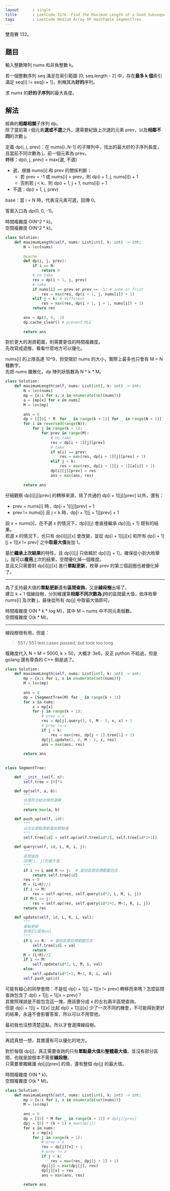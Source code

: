 ```yaml
---
layout      : single
title       : LeetCode 3176. Find the Maximum Length of a Good Subsequence I
tags        : LeetCode Medium Array DP HashTable SegmentTree
---
```

雙周賽 132。

## 題目

輸入整數陣列 nums 和非負整數 k。  

若一個整數序列 seq 滿足在索引範圍 [0, seq.length - 2] 中，存在**最多 k 個**索引滿足 seq[i] != seq[i + 1]，則稱其為**好的**序列。  

求 nums 的**好的子序列**的最大長度。  

## 解法

經典的**相鄰相關**子序列 dp。  
除了當前第 i 個元素**選或不選**之外，還需要紀錄上次選的元素 prev，以及**相鄰不同**的次數 j。  

定義 dp(i, j, prev)：在 nums[i..N-1] 的子陣列中，找出的最大好的子序列長度，且當前不同次數為 j，前一個元素為 prev。  
轉移：dp(i, j, prev) = max(選, 不選)  

- 選，根據 nums[i] 和 prev 的關係判斷：  
  - 若 prev = -1 或 nums[i] = prev，則 dp(i + 1, j, nums[i]) + 1  
  - 否則若 j < k，則 dp(i + 1, j + 1, nums[i]) + 1  
- 不選：dp(i + 1, j, prev)  

base：當 i = N 時，代表沒元素可選，回傳 0。  

答案入口為 dp(0, 0, -1)。  

時間複雜度 O(N^2 \* k)。  
空間複雜度 O(N^2 \* k)。  

```python
class Solution:
    def maximumLength(self, nums: List[int], k: int) -> int:
        N = len(nums)
        
        @cache
        def dp(i, j, prev):
            if i == N:
                return 0
            # no take
            res = dp(i + 1, j, prev)
            # take
            if nums[i] == prev or prev == -1: # same or frist
                res = max(res, dp(i + 1, j, nums[i]) + 1)
            elif j < k: # different
                res = max(res, dp(i + 1, j + 1, nums[i]) + 1)
            return res
        
        ans = dp(0, 0, -1) 
        dp.cache_clear() # prevent MLE
        
        return ans
```

對於更大的測資範圍，則需要更佳的時間複雜度。  
先改寫成遞推，看看什麼地方可以優化。  

nums[i] 的上限高達 10^9，但受限於 nums 的大小，實際上最多也只會有 M = N 種數字。  
先把 nums 離散化，dp 陣列狀態數為 N \* k \* M。  

```python
class Solution:
    def maximumLength(self, nums: List[int], k: int) -> int:
        N = len(nums)
        mp = {x:i for i, x in enumerate(set(nums))}
        a = [mp[x] for x in nums]
        M = len(mp)
        
        ans = 0
        dp = [[[0] * M  for _ in range(k + 1)] for _ in range(N + 1)]
        for i in reversed(range(N)):
            for j in range(k + 1):
                for prev in range(M):
                    # no take
                    res = dp[i + 1][j][prev]
                    # take
                    if a[i] == prev:
                        res = max(res, dp[i + 1][j][prev] + 1)
                    elif j < k:
                        res = max(res, dp[i + 1][j + 1][a[i]] + 1)
                    dp[i][j][prev] = res
                    ans = max(ans, res)
                    
        return ans
```

仔細觀察 dp[i][j][prev] 的轉移來源，除了共通的 dp[i + 1][j][prev] 以外，還有：  

- prev = nums[i] 時，dp[i + 1][j][prev] + 1  
- prev != nums[i] 且 j < k 時，dp[i + 1][j + 1][prev] + 1  

設 x = nums[i]，在不選 x 的情況下，dp[i][j] 會直接繼承 dp[i][j + 1] 既有的結果。  
若選 x 的情況下，也只有 dp[i][j][x] 會改變，並從 dp[i + 1][j][x] 和所有 dp[i + 1][j + 1][x != prev] 之中**取最大值**後加 1。  

基於**繼承上次結果**的特性，且 dp[i][j] 只依賴於 dp[i][j + 1]，確保從小到大枚舉 j，就可以**複用**上次的結果，空間優化掉一個維度。  
並且又只需要對 dp[i][j][x] 進行**單點更新**，枚舉 prev 的第三個迴圈也被優化掉了。  

---

為了支持最大值的**單點更新**還有**區間查詢**，又是**線段樹**出場了。  
建立 k + 1 個線段樹，分別維護第**相鄰不同次數為 j**時的區間最大值，依序枚舉 nums[i] 及次數 j，最後從所有 dp[j] 中取最大值即可。  

時間複雜度 O(N \* k \* log M)，其中 M = nums 中不同元素個數。  
空間複雜度 O(k \* M)。  

---

線段樹很有用，但是：  
> 551 / 551 test cases passed, but took too long.  

複雜度代入 N = M = 5000, k = 50，大概才 3e6，反正 python 不給過，但是 golang 還有尊貴的 C++ 倒是過了。  

```python
class Solution:
    def maximumLength(self, nums: List[int], k: int) -> int:
        mp = {x:i for i, x in enumerate(set(nums))}
        M = len(mp)
        
        ans = 0
        dp = [SegmentTree(M) for _ in range(k + 1)]
        for x in nums:
            x = mp[x]
            for j in range(k + 1):
                # prev = x
                res = dp[j].query(1, 0, M - 1, x, x) + 1
                # prev != x
                if j < k:
                    res = max(res, dp[j + 1].tree[1] + 1)
                dp[j].update(1, 0, M - 1, x, res)
                ans = max(ans, res)
                    
        return ans
    
    
class SegmentTree:

    def __init__(self, n):
        self.tree = [0]*4

    def op(self, a, b):
        """
        任意符合結合律的運算
        """
        return max(a, b)

    def push_up(self, id):
        """
        以左右節點更新當前節點值
        """
        self.tree[id] = self.op(self.tree[id*2], self.tree[id*2+1])

    def query(self, id, L, R, i, j):
        """
        區間查詢
        回傳[i, j]的最大值
        """
        if i <= L and R <= j:  # 當前區間目標範圍包含
            return self.tree[id]
        res = 0
        M = (L+R)//2
        if i <= M:
            res = self.op(res, self.query(id*2, L, M, i, j))
        if M+1 <= j:
            res = self.op(res, self.query(id*2+1, M+1, R, i, j))
        return res

    def update(self, id, L, R, i, val):
        """
        單點更新
        對索引i設為val
        """
        if L == R:  # 當前區間目標範圍包含
            self.tree[id] = val
            return
        M = (L+R)//2
        if i <= M:
            self.update(id*2, L, M, i, val)
        else:
            self.update(id*2+1, M+1, R, i, val)
        self.push_up(id)
```

可能有細心的同學會問：不是從 dp[i + 1][j + 1][x != prev] 轉移而來嗎？怎麼區間查詢包含了 dp[i + 1][j + 1][x = prev]？  
其實照理說是不能包含這一塊，應該要分成 x 的左右兩半區間查詢。  
但是 dp[i + 1][j + 1][x] 比起 dp[i + 1][j][x] 少了一次不同的機會，不可能得到更好的結果，永遠不會影響答案，所以可以不用管他。  

最初我也沒想清楚這點，所以才會選擇線段樹。  

---

再認真想一想，其實還有可以優化的地方。  

對於每個 dp[j]，真正需要查詢的只有**單點最大值**和**整體最大值**，並沒有部分區間，也就是說根本不需要**線段樹**。  
只需要單獨維護 dp[j][prev] 的值，還有整個 dp[j] 的最大值。  

時間複雜度 O(N \* k)。  
空間複雜度 O(k \* M)。  

```python
class Solution:
    def maximumLength(self, nums: List[int], k: int) -> int:
        mp = {x:i for i, x in enumerate(set(nums))}
        M = len(mp)
        
        ans = 0
        dp = [[0] * M for _ in range(k + 1)] # dp[j][prev]
        dpj = [0] * (k + 1) # max(dp[j])
        for x in nums:
            x = mp[x]
            for j in range(k + 1):
                # prev = x
                res = dp[j][x] + 1
                # prev != x
                if j < k:
                    res = max(res, dpj[j + 1] + 1)
                dpj[j] = max(dpj[j], res)
                dp[j][x] = res
                ans = max(ans, res)
                    
        return ans
```
